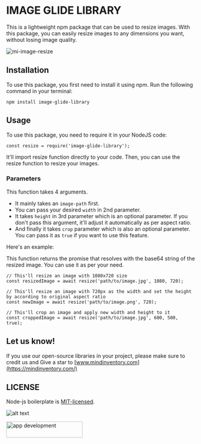 # IMAGE GLIDE LIBRARY

This is a lightweight npm package that can be used to resize images. With this package, you can easily resize images to any dimensions you want, without losing image quality.

![mi-image-resize](https://raw.githubusercontent.com/Mindinventory/mi-image-resize/main/MI_IMAGE_RESIZE.gif)
## Installation
To use this package, you first need to install it using npm. Run the following command in your terminal:

```
npm install image-glide-library
```

## Usage
To use this package, you need to require it in your NodeJS code:

```
const resize = require('image-glide-library');
```
It'll import resize function directly to your code. Then, you can use the resize function to resize your images.

### Parameters

This function takes 4 arguments. 
* It mainly takes an `image-path` first.
* You can pass your desired `width` in 2nd parameter.
* It takes `height` in 3rd parameter which is an optional parameter. If you don't pass this argument, it'll adjust it automatically as per aspect ratio.
* And finally it takes `crop` parameter which is also an optional parameter. You can pass it as `true` if you want to use this feature.

Here's an example:

This function returns the promise that resolves with the base64 string of the resized image. You can use it as per your need.


```
// This'll resize an image with 1080x720 size
const resizedImage = await resize('path/to/image.jpg', 1080, 720);

// This'll resize an image with 720px as the width and set the height by according to original aspect ratio
const newImage = await resize('path/to/image.png', 720);

// This'll crop an image and apply new width and height to it
const croppedImage = await resize('path/to/image.jpg', 600, 500, true);
```

## Let us know!
If you use our open-source libraries in your project, please make sure to credit us and Give a star to [www.mindinventory.com](https://mindinventory.com/)

## LICENSE
Node-js boilerplate is [MIT-licensed](https://github.com/Mindinventory/node-js-boilerplate/blob/master/LICENSE).


![alt text](https://git.mindinventory.com/uploads/-/system/appearance/header_logo/1/mi-logo.png)

<a href="https://www.mindinventory.com/contact-us.php?utm_source=gthb&utm_medium=repo&utm_campaign=circular-cards-stack-view" target="__blank">
<img src="https://github.com/Sammindinventory/MindInventory/raw/main/hirebutton.png" width="203" height="43"  alt="app development">
</a>